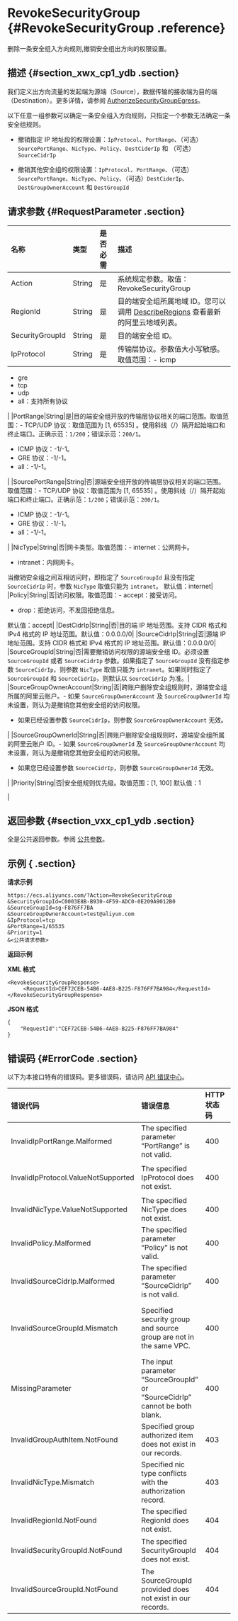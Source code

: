# RevokeSecurityGroup {#RevokeSecurityGroup .reference}

删除一条安全组入方向规则,撤销安全组出方向的权限设置。

## 描述 {#section_xwx_cp1_ydb .section}

我们定义出方向流量的发起端为源端（Source），数据传输的接收端为目的端（Destination）。更多详情，请参阅 [AuthorizeSecurityGroupEgress](cn.zh-CN/API参考/安全组/AuthorizeSecurityGroupEgress.md#)。

以下任意一组参数可以确定一条安全组入方向规则，只指定一个参数无法确定一条安全组规则。

-   撤销指定 IP 地址段的权限设置：`IpProtocol`、`PortRange`、（可选）`SourcePortRange`、`NicType`、`Policy`、`DestCiderIp` 和 （可选）`SourceCidrIp`

-   撤销其他安全组的权限设置：`IpProtocol`、`PortRange`、（可选）`SourcePortRange`、`NicType`、`Policy`、（可选）`DestCiderIp`、`DestGroupOwnerAccount` 和 `DestGroupId`


## 请求参数 {#RequestParameter .section}

|名称|类型|是否必需|描述|
|:-|:-|:---|:-|
|Action|String|是|系统规定参数。取值：RevokeSecurityGroup|
|RegionId|String|是|目的端安全组所属地域 ID。您可以调用 [DescribeRegions](cn.zh-CN/API参考/地域/DescribeRegions.md#) 查看最新的阿里云地域列表。|
|SecurityGroupId|String|是|目的端安全组 ID。|
|IpProtocol|String|是|传输层协议。参数值大小写敏感。取值范围：-   icmp
-   gre
-   tcp
-   udp
-   all：支持所有协议

|
|PortRange|String|是|目的端安全组开放的传输层协议相关的端口范围。取值范围：-   TCP/UDP 协议：取值范围为 \[1, 65535\] 。使用斜线（/）隔开起始端口和终止端口。正确示范：`1/200`；错误示范：`200/1`。
-   ICMP 协议：-1/-1。
-   GRE 协议：-1/-1。
-   all：-1/-1。

|
|SourcePortRange|String|否|源端安全组开放的传输层协议相关的端口范围。取值范围：-   TCP/UDP 协议：取值范围为 \[1, 65535\] 。使用斜线（/）隔开起始端口和终止端口。正确示范：`1/200`；错误示范：`200/1`。
-   ICMP 协议：-1/-1。
-   GRE 协议：-1/-1。
-   all：-1/-1。

|
|NicType|String|否|网卡类型。取值范围：-   internet：公网网卡。
-   intranet：内网网卡。

当撤销安全组之间互相访问时，即指定了 `SourceGroupId` 且没有指定 `SourceCidrIp` 时，参数 `NicType` 取值只能为 `intranet`。 默认值：internet|
|Policy|String|否|访问权限。取值范围：-   accept：接受访问。
-   drop：拒绝访问，不发回拒绝信息。

默认值：accept|
|DestCidrIp|String|否|目的端 IP 地址范围。支持 CIDR 格式和 IPv4 格式的 IP 地址范围。默认值：0.0.0.0/0|
|SourceCidrIp|String|否|源端 IP 地址范围。支持 CIDR 格式和 IPv4 格式的 IP 地址范围。默认值：0.0.0.0/0|
|SourceGroupId|String|否|需要撤销访问权限的源端安全组 ID。必须设置 `SourceGroupId` 或者 `SourceCidrIp` 参数。如果指定了 `SourceGroupId` 没有指定参数 `SourceCidrIp`，则参数 `NicType` 取值只能为 `intranet`。如果同时指定了 `SourceGroupId` 和 `SourceCidrIp`，则默认以 `SourceCidrIp` 为准。|
|SourceGroupOwnerAccount|String|否|跨账户删除安全组规则时，源端安全组所属的阿里云账户。-   如果 `SourceGroupOwnerAccount` 及 `SourceGroupOwnerId` 均未设置，则认为是撤销您其他安全组的访问权限。
-   如果已经设置参数 `SourceCidrIp`，则参数 `SourceGroupOwnerAccount` 无效。

|
|SourceGroupOwnerId|String|否|跨账户删除安全组规则时，源端安全组所属的阿里云账户 ID。-   如果 `SourceGroupOwnerId` 及 `SourceGroupOwnerAccount` 均未设置，则认为是撤销您其他安全组的访问权限。
-   如果您已经设置参数 `SourceCidrIp`，则参数 `SourceGroupOwnerId` 无效。

|
|Priority|String|否|安全组规则优先级。取值范围：\[1, 100\] 默认值：1

|

## 返回参数 {#section_vxx_cp1_ydb .section}

全是公共返回参数。参阅 [公共参数](cn.zh-CN/API参考/调用方式/公共参数.md#commonResponseParameters)。

## 示例 { .section}

**请求示例**

```
https://ecs.aliyuncs.com/?Action=RevokeSecurityGroup
&SecurityGroupId=C0003E8B-B930-4F59-ADC0-0E209A9012B0
&SourceGroupId=sg-F876FF7BA
&SourceGroupOwnerAccount=test@aliyun.com
&IpProtocol=tcp
&PortRange=1/65535
&Priority=1
&<公共请求参数>
```

**返回示例** 

**XML 格式**

```
<RevokeSecurityGroupResponse>
     <RequestId>CEF72CEB-54B6-4AE8-B225-F876FF7BA984</RequestId>
</RevokeSecurityGroupResponse>
```

 **JSON 格式** 

```
{
    "RequestId":"CEF72CEB-54B6-4AE8-B225-F876FF7BA984"
}
```

## 错误码 {#ErrorCode .section}

以下为本接口特有的错误码。更多错误码，请访问 [API 错误中心](https://error-center.aliyun.com/status/product/Ecs)。

|错误代码|错误信息|HTTP 状态码|说明|
|:---|:---|:-------|:-|
|InvalidIpPortRange.Malformed|The specified parameter “PortRange” is not valid.|400|指定的 `PortRange` 不合法。|
|InvalidIpProtocol.ValueNotSupported|The specified IpProtocol does not exist.|400|指定的 `IpProtocol`不存在。|
|InvalidNicType.ValueNotSupported|The specified NicType does not exist.|400|指定的 `NicType` 不存在。|
|InvalidPolicy.Malformed|The specified parameter “Policy” is not valid.|400|指定的 `Policy` 不合法。|
|InvalidSourceCidrIp.Malformed|The specified parameter “SourceCidrIp” is not valid.|400|指定的 `SourceCidrIp`不合法。|
|InvalidSourceGroupId.Mismatch|Specified security group and source group are not in the same VPC.|400|指定安全组的网络类型是 VPC，目的端安全组必须在同一个 VPC 里。|
|MissingParameter|The input parameter “SourceGroupId” or “SourceCidrIp” cannot be both blank.|400|必须指定参数 `SourceGroupId` 或者 `SourceCidrIp`。|
|InvalidGroupAuthItem.NotFound|Specified group authorized item does not exist in our records.|403|指定的安全组规则不存在。|
|InvalidNicType.Mismatch|Specified nic type conflicts with the authorization record.|403|指定的 `NicType` 与安全组规则不符合。|
|InvalidRegionId.NotFound|The specified RegionId does not exist.|404|指定的 `RegionId` 不存在。|
|InvalidSecurityGroupId.NotFound|The specified SecurityGroupId does not exist.|404|指定的 `SecurityGroupId` 不存在。|
|InvalidSourceGroupId.NotFound|The SourceGroupId provided does not exist in our records.|404|指定的 `SourceGroupId` 不存在。|

